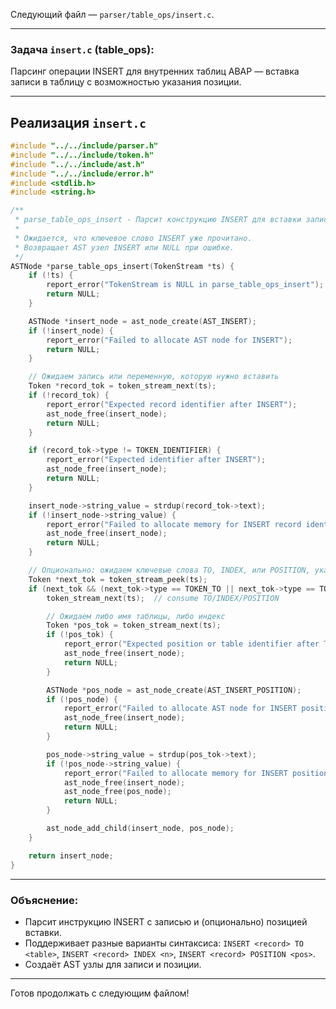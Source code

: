 Следующий файл — `parser/table_ops/insert.c`.

---

### Задача `insert.c` (table\_ops):

Парсинг операции INSERT для внутренних таблиц ABAP — вставка записи в таблицу с возможностью указания позиции.

---

## Реализация `insert.c`

```c
#include "../../include/parser.h"
#include "../../include/token.h"
#include "../../include/ast.h"
#include "../../include/error.h"
#include <stdlib.h>
#include <string.h>

/**
 * parse_table_ops_insert - Парсит конструкцию INSERT для вставки записи во внутреннюю таблицу.
 *
 * Ожидается, что ключевое слово INSERT уже прочитано.
 * Возвращает AST узел INSERT или NULL при ошибке.
 */
ASTNode *parse_table_ops_insert(TokenStream *ts) {
    if (!ts) {
        report_error("TokenStream is NULL in parse_table_ops_insert");
        return NULL;
    }

    ASTNode *insert_node = ast_node_create(AST_INSERT);
    if (!insert_node) {
        report_error("Failed to allocate AST node for INSERT");
        return NULL;
    }

    // Ожидаем запись или переменную, которую нужно вставить
    Token *record_tok = token_stream_next(ts);
    if (!record_tok) {
        report_error("Expected record identifier after INSERT");
        ast_node_free(insert_node);
        return NULL;
    }

    if (record_tok->type != TOKEN_IDENTIFIER) {
        report_error("Expected identifier after INSERT");
        ast_node_free(insert_node);
        return NULL;
    }

    insert_node->string_value = strdup(record_tok->text);
    if (!insert_node->string_value) {
        report_error("Failed to allocate memory for INSERT record identifier");
        ast_node_free(insert_node);
        return NULL;
    }

    // Опционально: ожидаем ключевые слова TO, INDEX, или POSITION, указывающие место вставки
    Token *next_tok = token_stream_peek(ts);
    if (next_tok && (next_tok->type == TOKEN_TO || next_tok->type == TOKEN_INDEX || next_tok->type == TOKEN_POSITION)) {
        token_stream_next(ts);  // consume TO/INDEX/POSITION

        // Ожидаем либо имя таблицы, либо индекс
        Token *pos_tok = token_stream_next(ts);
        if (!pos_tok) {
            report_error("Expected position or table identifier after TO/INDEX/POSITION in INSERT");
            ast_node_free(insert_node);
            return NULL;
        }

        ASTNode *pos_node = ast_node_create(AST_INSERT_POSITION);
        if (!pos_node) {
            report_error("Failed to allocate AST node for INSERT position");
            ast_node_free(insert_node);
            return NULL;
        }

        pos_node->string_value = strdup(pos_tok->text);
        if (!pos_node->string_value) {
            report_error("Failed to allocate memory for INSERT position");
            ast_node_free(insert_node);
            ast_node_free(pos_node);
            return NULL;
        }

        ast_node_add_child(insert_node, pos_node);
    }

    return insert_node;
}
```

---

### Объяснение:

* Парсит инструкцию INSERT с записью и (опционально) позицией вставки.
* Поддерживает разные варианты синтаксиса: `INSERT <record> TO <table>`, `INSERT <record> INDEX <n>`, `INSERT <record> POSITION <pos>`.
* Создаёт AST узлы для записи и позиции.

---

Готов продолжать с следующим файлом!
